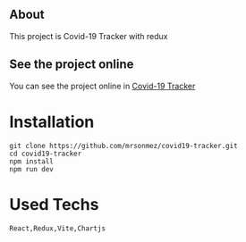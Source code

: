 ## About

This project is Covid-19 Tracker with redux

## See the project online

You can see the project online in [Covid-19 Tracker](https://sirpak-covid19-tracker.surge.sh)

# Installation

```git
git clone https://github.com/mrsonmez/covid19-tracker.git
cd covid19-tracker
npm install
npm run dev
```

# Used Techs

```
React,Redux,Vite,Chartjs
```

